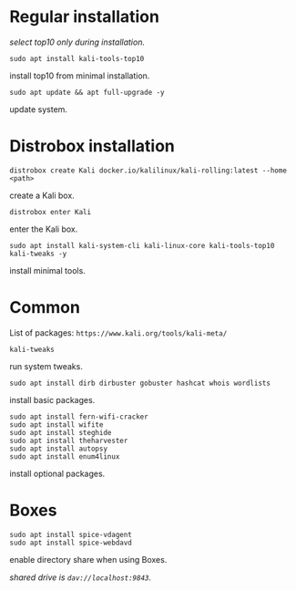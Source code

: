 # Regular installation

_select top10 only during installation._

```
sudo apt install kali-tools-top10
```

install top10 from minimal installation.

```
sudo apt update && apt full-upgrade -y
```

update system.

# Distrobox installation

```
distrobox create Kali docker.io/kalilinux/kali-rolling:latest --home <path>
```

create a Kali box.

```
distrobox enter Kali
```

enter the Kali box.

```
sudo apt install kali-system-cli kali-linux-core kali-tools-top10 kali-tweaks -y
```

install minimal tools.

# Common

List of packages: `https://www.kali.org/tools/kali-meta/`

```
kali-tweaks
```

run system tweaks.

```
sudo apt install dirb dirbuster gobuster hashcat whois wordlists
```

install basic packages.

```
sudo apt install fern-wifi-cracker
sudo apt install wifite
sudo apt install steghide
sudo apt install theharvester
sudo apt install autopsy
sudo apt install enum4linux
```

install optional packages.

# Boxes

```
sudo apt install spice-vdagent
sudo apt install spice-webdavd
```

enable directory share when using Boxes.

_shared drive is `dav://localhost:9843`._